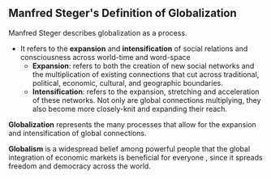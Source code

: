 ## Manfred Steger's Definition of Globalization
Manfred Steger describes globalization as a process.
- It refers to the **expansion** and **intensification** of social relations and consciousness across world-time and word-space
	- **Expansion**: refers to both the creation of new social networks and the multiplication of existing connections that cut across traditional, political, economic, cultural, and geographic boundaries.
	- **Intensification**: refers to the expansion, stretching and acceleration of these networks. Not only are global connections multiplying, they also become more closely-knit and expanding their reach.

**Globalization** represents the many processes that allow for the expansion and intensification of global connections.

**Globalism** is a widespread belief among powerful people that the global integration of economic markets is beneficial for everyone , since it spreads freedom and democracy across the world.